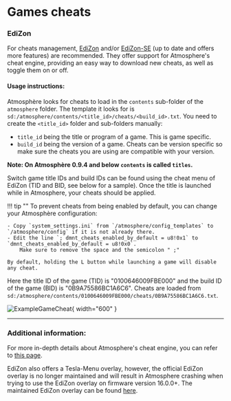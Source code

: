 # Games cheats

### **EdiZon**

For cheats management, [EdiZon](https://github.com/WerWolv/EdiZon/releases) and/or [EdiZon-SE](https://github.com/tomvita/EdiZon-SE/releases) (up to date and offers more features) are recommended. They offer support for Atmosphere's cheat engine, providing an easy way to download new cheats, as well as toggle them on or off.


#### **Usage instructions:**

Atmosphère looks for cheats to load in the `contents` sub-folder of the `atmosphere` folder. The template it looks for is `sd:/atmosphere/contents/<title_id>/cheats/<build_id>.txt`.
You need to create the `<title_id>` folder and sub-folders manually:

- `title_id` being the title or program of a game. This is game specific.
- `build_id` being the version of a game. Cheats can be version specific so make sure the cheats you are using are compatible with your version.

**Note: On Atmosphère 0.9.4 and below `contents` is called `titles`.**

Switch game title IDs and build IDs can be found using the cheat menu of EdiZon (TID and BID, see below for a sample). Once the title is launched while in Atmosphere, your cheats should be applied.

!!! tip ""
    To prevent cheats from being enabled by default, you can change your Atmosphère configuration:

    - Copy `system_settings.ini` from `/atmosphere/config_templates` to `/atmosphere/config` if it is not already there.
    - Edit the line `; dmnt_cheats_enabled_by_default = u8!0x1` to `dmnt_cheats_enabled_by_default = u8!0x0`.
        Make sure to remove the space and the semicolon " ;"

    By default, holding the L button while launching a game will disable any cheat.

Here the title ID of the game (TID) is "0100646009FBE000" and the build ID of the game (BID) is "0B9A75586BC1A6C6". Cheats are loaded from `sd:/atmosphere/contents/0100646009FBE000/cheats/0B9A75586BC1A6C6.txt`.

![ExampleGameCheat](../extras/img/game_cheating.jpg){ width="600" }

-----

### **Additional information:**

For more in-depth details about Atmosphere's cheat engine, you can refer to [this page](https://github.com/Atmosphere-NX/Atmosphere/blob/master/docs/features/cheats.md).<br>

EdiZon also offers a Tesla-Menu overlay, however, the official EdiZon overlay is no longer maintained and will result in Atmosphere crashing when trying to use the EdiZon overlay on firmware version 16.0.0+.
The maintained EdiZon overlay can be found [here](https://github.com/proferabg/EdiZon-Overlay/releases).
